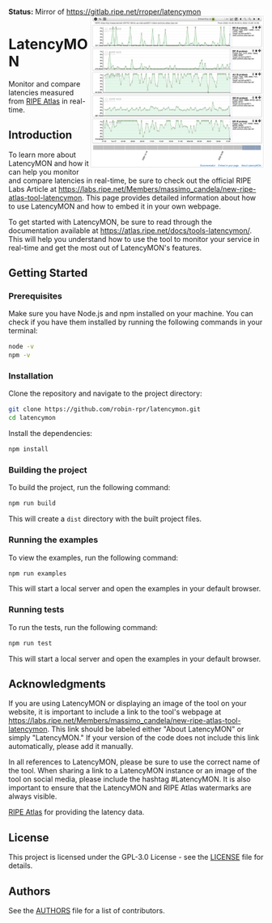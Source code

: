 **Status:** Mirror of https://gitlab.ripe.net/rroper/latencymon
<img src="preview.png" alt="Alt text" align="right" height="300">

# LatencyMON

Monitor and compare latencies measured from [RIPE Atlas](https://atlas.ripe.net) in real-time.

## Introduction

To learn more about LatencyMON and how it can help you monitor and compare latencies in real-time, be sure to check out the official RIPE Labs Article at https://labs.ripe.net/Members/massimo_candela/new-ripe-atlas-tool-latencymon. This page provides detailed information about how to use LatencyMON and how to embed it in your own webpage.

To get started with LatencyMON, be sure to read through the documentation available at https://atlas.ripe.net/docs/tools-latencymon/. This will help you understand how to use the tool to monitor your service in real-time and get the most out of LatencyMON's features.

## Getting Started

### Prerequisites
Make sure you have Node.js and npm installed on your machine. You can check if you have them installed by running the following commands in your terminal:

```bash
node -v
npm -v
```

### Installation
Clone the repository and navigate to the project directory:

```bash
git clone https://github.com/robin-rpr/latencymon.git
cd latencymon
```

Install the dependencies:

```bash
npm install
```

### Building the project
To build the project, run the following command:

```bash
npm run build
```
This will create a `dist` directory with the built project files.

### Running the examples
To view the examples, run the following command:

```bash
npm run examples
```
This will start a local server and open the examples in your default browser.

### Running tests
To run the tests, run the following command:

```bash
npm run test
```

This will start a local server and open the examples in your default browser.

## Acknowledgments
If you are using LatencyMON or displaying an image of the tool on your website, it is important to include a link to the tool's webpage at https://labs.ripe.net/Members/massimo_candela/new-ripe-atlas-tool-latencymon. This link should be labeled either "About LatencyMON" or simply "LatencyMON." If your version of the code does not include this link automatically, please add it manually.

In all references to LatencyMON, please be sure to use the correct name of the tool. When sharing a link to a LatencyMON instance or an image of the tool on social media, please include the hashtag #LatencyMON. It is also important to ensure that the LatencyMON and RIPE Atlas watermarks are always visible.

[RIPE Atlas](https://atlas.ripe.net) for providing the latency data.

## License
This project is licensed under the GPL-3.0 License - see the [LICENSE](./LICENSE) file for details.

## Authors

See the [AUTHORS](./AUTHORS) file for a list of contributors.
